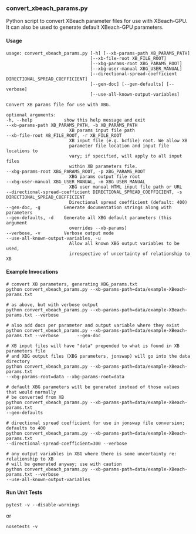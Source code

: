 ### convert_xbeach_params.py
Python script to convert XBeach parameter files for use with XBeach-GPU. It can also be used to generate default XBeach-GPU parameters.

#### Usage
    usage: convert_xbeach_params.py [-h] [--xb-params-path XB_PARAMS_PATH]
                                    [--xb-file-root XB_FILE_ROOT]
                                    [--xbg-params-root XBG_PARAMS_ROOT]
                                    [--xbg-user-manual XBG_USER_MANUAL]
                                    [--directional-spread-coefficient DIRECTIONAL_SPREAD_COEFFICIENT]
                                    [--gen-doc] [--gen-defaults] [--verbose]
                                    [--use-all-known-output-variables]

    Convert XB params file for use with XBG.

    optional arguments:
    -h, --help            show this help message and exit
    --xb-params-path XB_PARAMS_PATH, -b XB_PARAMS_PATH
                            XB params input file path
    --xb-file-root XB_FILE_ROOT, -r XB_FILE_ROOT
                            XB input file (e.g. bcfile) root. We allow XB
                            parameter file location and input file locations to
                            vary; if specified, will apply to all input files
                            within XB parameters file.
    --xbg-params-root XBG_PARAMS_ROOT, -p XBG_PARAMS_ROOT
                            XBG params output file root
    --xbg-user-manual XBG_USER_MANUAL, -m XBG_USER_MANUAL
                            XBG user manual HTML input file path or URL
    --directional-spread-coefficient DIRECTIONAL_SPREAD_COEFFICIENT, -s DIRECTIONAL_SPREAD_COEFFICIENT
                            Directional spread coefficient (default: 400)
    --gen-doc, -g         Generate documentation strings along with parameters
    --gen-defaults, -d    Generate all XBG default parameters (this argument
                            overrides --xb-params)
    --verbose, -v         Verbose output mode
    --use-all-known-output-variables, -u
                            Allow all known XBG output variables to be used,
                            irrespective of uncertainty of relationship to XB

#### Example Invocations

    # convert XB parameters, generating XBG_params.txt
    python convert_xbeach_params.py --xb-params-path=data/example-XBeach-params.txt

    # as above, but with verbose output
    python convert_xbeach_params.py --xb-params-path=data/example-XBeach-params.txt --verbose

    # also add docs per parameter and output variable where they exist
    python convert_xbeach_params.py --xb-params-path=data/example-XBeach-params.txt --verbose       --gen-doc

    # XB input files will have "data" prepended to what is found in XB parameters file
    # and XBG output files (XBG parameters, jonswap) will go into the data directory
    python convert_xbeach_params.py --xb-params-path=data/example-XBeach-params.txt
    --xbg-params-root=data --xbg-params-root=data

    # default XBG parameters will be generated instead of those values that would normally
    # be converted from XB
    python convert_xbeach_params.py --xb-params-path=data/example-XBeach-params.txt
    --gen-defaults

    # directional spread coefficient for use in jonswap file conversion; defaults to 400
    python convert_xbeach_params.py --xb-params-path=data/example-XBeach-params.txt
    --directional-spread-coefficient=300 --verbose

    # any output variables in XBG where there is some uncertainty re: relationship to XB
    # will be generated anyway; use with caution
    python convert_xbeach_params.py --xb-params-path=data/example-XBeach-params.txt --verbose
    --use-all-known-output-variables

#### Run Unit Tests

    pytest -v --disable-warnings

or

    nosetests -v
